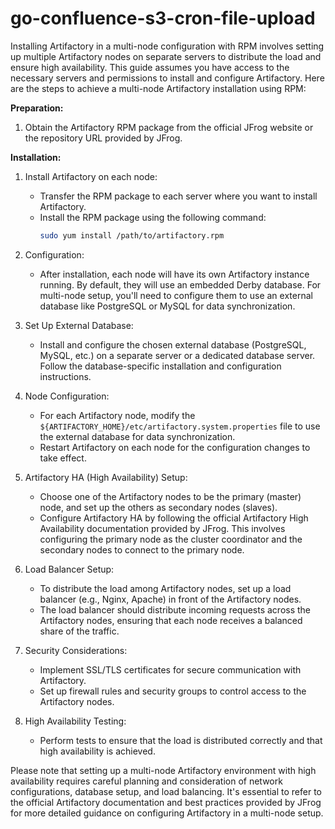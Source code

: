 # go-confluence-s3-cron-file-upload


Installing Artifactory in a multi-node configuration with RPM involves setting up multiple Artifactory nodes on separate servers to distribute the load and ensure high availability. This guide assumes you have access to the necessary servers and permissions to install and configure Artifactory. Here are the steps to achieve a multi-node Artifactory installation using RPM:

**Preparation:**
1. Obtain the Artifactory RPM package from the official JFrog website or the repository URL provided by JFrog.

**Installation:**
1. Install Artifactory on each node:
   - Transfer the RPM package to each server where you want to install Artifactory.
   - Install the RPM package using the following command:
     ```bash
     sudo yum install /path/to/artifactory.rpm
     ```

2. Configuration:
   - After installation, each node will have its own Artifactory instance running. By default, they will use an embedded Derby database. For multi-node setup, you'll need to configure them to use an external database like PostgreSQL or MySQL for data synchronization.

3. Set Up External Database:
   - Install and configure the chosen external database (PostgreSQL, MySQL, etc.) on a separate server or a dedicated database server. Follow the database-specific installation and configuration instructions.

4. Node Configuration:
   - For each Artifactory node, modify the `${ARTIFACTORY_HOME}/etc/artifactory.system.properties` file to use the external database for data synchronization.
   - Restart Artifactory on each node for the configuration changes to take effect.

5. Artifactory HA (High Availability) Setup:
   - Choose one of the Artifactory nodes to be the primary (master) node, and set up the others as secondary nodes (slaves).
   - Configure Artifactory HA by following the official Artifactory High Availability documentation provided by JFrog. This involves configuring the primary node as the cluster coordinator and the secondary nodes to connect to the primary node.

6. Load Balancer Setup:
   - To distribute the load among Artifactory nodes, set up a load balancer (e.g., Nginx, Apache) in front of the Artifactory nodes.
   - The load balancer should distribute incoming requests across the Artifactory nodes, ensuring that each node receives a balanced share of the traffic.

7. Security Considerations:
   - Implement SSL/TLS certificates for secure communication with Artifactory.
   - Set up firewall rules and security groups to control access to the Artifactory nodes.

8. High Availability Testing:
   - Perform tests to ensure that the load is distributed correctly and that high availability is achieved.

Please note that setting up a multi-node Artifactory environment with high availability requires careful planning and consideration of network configurations, database setup, and load balancing. It's essential to refer to the official Artifactory documentation and best practices provided by JFrog for more detailed guidance on configuring Artifactory in a multi-node setup.
